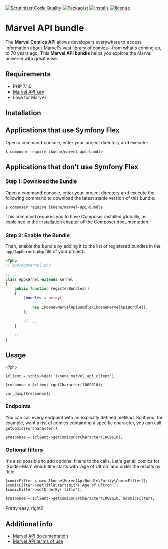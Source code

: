 [![Scrutinizer Code Quality](https://scrutinizer-ci.com/g/ikoene/marvel-api-bundle/badges/quality-score.png?b=master)](https://scrutinizer-ci.com/g/ikoene/marvel-api-bundle/?branch=master)
[![Packagist](https://img.shields.io/packagist/v/ikoene/marvel-api-bundle.svg)](https://packagist.org/packages/ikoene/marvel-api-bundle)
[![Installs](https://img.shields.io/packagist/dt/ikoene/marvel-api-bundle.svg)](https://packagist.org/packages/ikoene/marvel-api-bundle)
[![license](https://img.shields.io/github/license/ikoene/marvel-api-bundle.svg?maxAge=2592000)](https://github.com/ikoene/Marvel-API-bundle/blob/master/LICENSE)

# Marvel API bundle

The **Marvel Comics API** allows developers everywhere to access information about Marvel's vast library of comics—from what's coming up, to 70 years ago. This **Marvel API bundle** helps you explore the Marvel universe with great ease.
## Requirements

* PHP 7.1.0
* [Marvel API key](http://developer.marvel.com/account)
* Love for Marvel

## Installation

Applications that use Symfony Flex
----------------------------------

Open a command console, enter your project directory and execute:

```console
$ composer require ikoene/marvel-api-bundle
```

Applications that don't use Symfony Flex
----------------------------------------

### Step 1: Download the Bundle

Open a command console, enter your project directory and execute the
following command to download the latest stable version of this bundle:

```console
$ composer require ikoene/marvel-api-bundle
```

This command requires you to have Composer installed globally, as explained
in the [installation chapter](https://getcomposer.org/doc/00-intro.md)
of the Composer documentation.

### Step 2: Enable the Bundle

Then, enable the bundle by adding it to the list of registered bundles
in the `app/AppKernel.php` file of your project:

```php
<?php
// app/AppKernel.php

// ...
class AppKernel extends Kernel
{
    public function registerBundles()
    {
        $bundles = array(
            // ...
            new Ikoene\MarvelApiBundle\IkoeneMarvelApiBundle(),
        );

        // ...
    }

    // ...
}
```

## Usage

```
<?php

$client = $this->get('ikoene_marvel_api_client');

$response = $client->getCharacter(1009610);

var_dump($response);
```

### Endpoints

You can call every endpoint with an explicitly defined method. So if you, for example, want a list of comics containing a specific character, you can call `getComicsForCharacter()`.

```
$response = $client->getComicsForCharacter(1009610);
```

### Optional filters

It's also possible to add optional filters to the calls. Let's get all comics for 'Spider-Man' which title starts with 'Age of Ultron' and order the results by 'title'.

```
$comicFilter = new Ikoene\MarvelApiBundle\Entity\ComicFilter();
$comicFilter->setTitleStartsWith('Age of Ultron');
$comicFilter->setOrderBy('title');

$response = $client->getComicsForCharacter(1009610, $comicFilter);
```

Pretty easy, right?

## Additional info

* [Marvel API documentation](http://developer.marvel.com/docs)
* [Marvel API terms of use](http://developer.marvel.com/terms)
